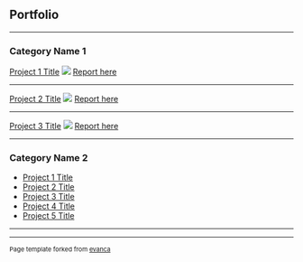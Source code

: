 ## Portfolio

---

### Category Name 1 

[Project 1 Title](https://github.com/hoantk2903/projectDataAnalysis/tree/master/project%201)
<img src="images/dummy_thumbnail.jpg?raw=true"/>
[Report here](https://github.com/hoantk2903/projectDataAnalysis/blob/master/project%201/report.pdf)

---
[Project 2 Title](https://github.com/hoantk2903/projectDataAnalysis/tree/master/Project%202)
<img src="images/dummy_thumbnail.jpg?raw=true"/>
[Report here](https://github.com/hoantk2903/projectDataAnalysis/blob/master/Project%202/Report.docx)

---
[Project 3 Title](https://github.com/hoantk2903/projectDataAnalysis/tree/master/project%203)
<img src="images/dummy_thumbnail.jpg?raw=true"/>
[Report here](https://github.com/hoantk2903/projectDataAnalysis/tree/master/project%203/reports)

---

### Category Name 2

- [Project 1 Title](http://example.com/)
- [Project 2 Title](http://example.com/)
- [Project 3 Title](http://example.com/)
- [Project 4 Title](http://example.com/)
- [Project 5 Title](http://example.com/)

---




---
<p style="font-size:11px">Page template forked from <a href="https://github.com/evanca/quick-portfolio">evanca</a></p>
<!-- Remove above link if you don't want to attibute -->
